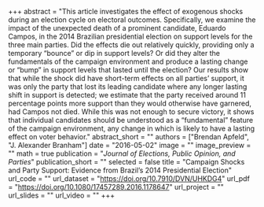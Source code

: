 +++ 
abstract = "This article investigates the effect of exogenous shocks during an election cycle on electoral outcomes. Specifically, we examine the impact of the unexpected death of a prominent candidate, Eduardo Campos, in the 2014 Brazilian presidential election on support levels for the three main parties. Did the effects die out relatively quickly, providing only a temporary “bounce” or dip in support levels? Or did they alter the fundamentals of the campaign environment and produce a lasting change or “bump” in support levels that lasted until the election? Our results show that while the shock did have short-term effects on all parties’ support, it was only the party that lost its leading candidate where any longer lasting shift in support is detected; we estimate that the party received around 11 percentage points more support than they would otherwise have garnered, had Campos not died. While this was not enough to secure victory, it shows that individual candidates should be understood as a “fundamental” feature of the campaign environment, any change in which is likely to have a lasting effect on voter behavior."
abstract_short = ""
authors = ["Brendan Apfeld", "J. Alexander Branham"]
date = "2016-05-02"
image = ""
image_preview = ""
math = true
publication = "*Journal of Elections, Public Opinion, and Parties*"
publication_short = ""
selected = false
title = "Campaign Shocks and Party Support: Evidence from Brazil’s 2014 Presidential Election"
url_code = ""
url_dataset = "https://doi.org/10.7910/DVN/UHKDG4"
url_pdf = "https://doi.org/10.1080/17457289.2016.1178647"
url_project = ""
url_slides = ""
url_video = ""
+++
